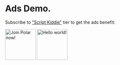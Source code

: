 # Ads Demo.

Subscribe to ["Script Kiddie"](https://polar.sh/zegl/subscriptions) tier to get the ads benefit:

<!-- POLAR type=ads id=golgnjnd subscription_benefit_id=4da75f02-1507-43dc-9167-10adfa4fb6b2 width=100 height=100 -->

<a href="https://polar.sh"><picture><img src="https://7vk6rcnylug0u6hg.public.blob.vercel-storage.com/Logotype_blue_small-Bo8grIZgHSOMQk3BnwmoT5Sds6tE7N.png" alt="Join Polar now!" height="100" width="100" /></picture></a>
<a href="https://polar.sh/zegl"><picture><source media="(prefers-color-scheme: dark)" srcset="https://polar.sh/embed/ad?id=94c1676c-db08-4489-b4b4-e25beadf2542"><img src="https://polar.sh/embed/ad?id=94c1676c-db08-4489-b4b4-e25beadf2542" alt="Hello world!" height="100" width="100" /></picture></a>

<!-- POLAR-END id=golgnjnd -->
